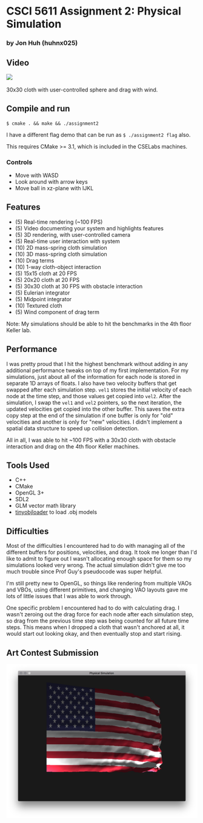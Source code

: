 # CSCI 5611 Assignment 2: Physical Simulation
### by Jon Huh (huhnx025)

## Video

![](images/demo.gif)

30x30 cloth with user-controlled sphere and drag with wind.


## Compile and run

```
$ cmake . && make && ./assignment2
```

I have a different flag demo that can be run as `$ ./assignment2 flag` also.

This requires CMake >= 3.1, which is included in the CSELabs machines.

### Controls

- Move with WASD
- Look around with arrow keys
- Move ball in xz-plane with IJKL


## Features

- (5) Real-time rendering (~100 FPS)
- (5) Video documenting your system and highlights features
- (5) 3D rendering, with user-controlled camera
- (5) Real-time user interaction with system
- (10) 2D mass-spring cloth simulation
- (10) 3D mass-spring cloth simulation
- (10) Drag terms
- (10) 1-way cloth-object interaction
- (5) 15x15 cloth at 20 FPS
- (5) 20x20 cloth at 20 FPS
- (5) 30x30 cloth at 30 FPS with obstacle interaction
- (5) Eulerian integrator
- (5) Midpoint integrator
- (10) Textured cloth
- (5) Wind component of drag term

Note: My simulations should be able to hit the benchmarks in the 4th floor Keller lab.


## Performance

I was pretty proud that I hit the highest benchmark without adding in any additional performance tweaks on top of my first implementation. For my simulations, just about all of the information for each node is stored in separate 1D arrays of floats. I also have two velocity buffers that get swapped after each simulation step. `vel1` stores the initial velocity of each node at the time step, and those values get copied into `vel2`. After the simulation, I swap the `vel1` and `vel2` pointers, so the next iteration, the updated velocities get copied into the other buffer. This saves the extra copy step at the end of the simulation if one buffer is only for "old" velocities and another is only for "new" velocities. I didn't implement a spatial data structure to speed up collision detection.

All in all, I was able to hit ~100 FPS with a 30x30 cloth with obstacle interaction and drag on the 4th floor Keller machines.


## Tools Used
- C++
- CMake
- OpenGL 3+
- SDL2
- GLM vector math library
- [tinyobjloader](https://github.com/syoyo/tinyobjloader) to load .obj models


## Difficulties

Most of the difficulties I encountered had to do with managing all of the different buffers for positions, velocities, and drag. It took me longer than I'd like to admit to figure out I wasn't allocating enough space for them so my simulations looked very wrong. The actual simulation didn't give me too much trouble since Prof Guy's pseudocode was super helpful.

I'm still pretty new to OpenGL, so things like rendering from multiple VAOs and VBOs, using different primitives, and changing VAO layouts gave me lots of little issues that I was able to work through.

One specific problem I encountered had to do with calculating drag. I wasn't zeroing out the drag force for each node after each simulation step, so drag from the previous time step was being counted for all future time steps. This means when I dropped a cloth that wasn't anchored at all, it would start out looking okay, and then eventually stop and start rising.


## Art Contest Submission

![](images/flag.png)
